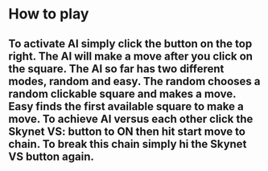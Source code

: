 # How to play

## To activate AI simply click the button on the top right. The AI will make a move after you click on the square. The AI so far has two different modes, random and easy. The random chooses a random clickable square and makes a move. Easy finds the first available square to make a move. To achieve AI versus each other click the Skynet VS: button to ON then hit start move to chain. To break this chain simply hi the Skynet VS button again.